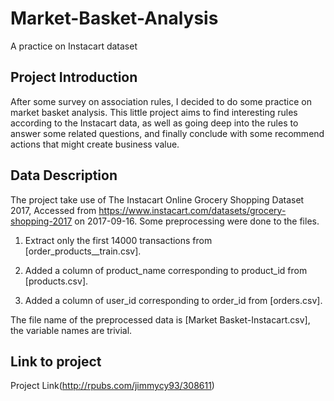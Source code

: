 # Market-Basket-Analysis
A practice on Instacart dataset

## Project Introduction
After some survey on association rules, I decided to do some practice on market basket analysis. This little project aims to find interesting rules according to the Instacart data, as well as going deep into the rules to answer some related questions, and finally conclude with some recommend actions that might create business value.

## Data Description
The project take use of The Instacart Online Grocery Shopping Dataset 2017, Accessed from https://www.instacart.com/datasets/grocery-shopping-2017 on 2017-09-16. Some preprocessing were done to the files.

   1. Extract only the first 14000 transactions from [order_products__train.csv].
    
   2. Added a column of product_name corresponding to product_id from [products.csv].
   
   3. Added a column of user_id corresponding to order_id from [orders.csv]. 

The file name of the preprocessed data is [Market Basket-Instacart.csv], the variable names are trivial.

## Link to project
Project Link(http://rpubs.com/jimmycy93/308611)
